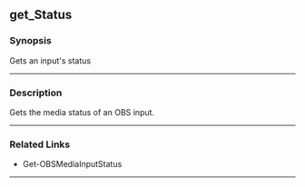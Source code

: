 get_Status
----------

### Synopsis
Gets an input's status

---

### Description

Gets the media status of an OBS input.

---

### Related Links
* Get-OBSMediaInputStatus

---
